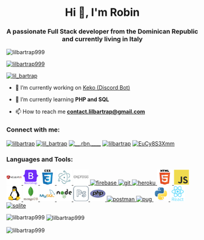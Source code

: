 <h1 align="center">Hi 👋, I'm Robin</h1>
<h3 align="center">A passionate Full Stack developer from the Dominican Republic and currently living in Italy</h3>

<p align="left"> <img src="https://komarev.com/ghpvc/?username=lilbartrap999&label=Profile%20views&color=ff0000&style=flat" alt="lilbartrap999" /> </p>

<p align="left"> <a href="https://github.com/ryo-ma/github-profile-trophy"><img src="https://github-profile-trophy.vercel.app/?username=lilbartrap999" alt="lilbartrap999" /></a> </p>

<p align="left"> <a href="https://twitter.com/lil_bartrap" target="blank"><img src="https://img.shields.io/twitter/follow/lil_bartrap?logo=twitter&style=for-the-badge" alt="lil_bartrap" /></a> </p>

- 🔭 I’m currently working on [Keko (Discord Bot)](https://kekobot.ga/)

- 🌱 I’m currently learning **PHP and SQL**

- 📫 How to reach me **contact.lilbartrap@gmail.com**

<h3 align="left">Connect with me:</h3>
<p align="left">
<a href="https://dev.to/lilbartrap" target="blank"><img align="center" src="https://cdn.jsdelivr.net/npm/simple-icons@3.0.1/icons/dev-dot-to.svg" alt="lilbartrap" height="30" width="40" /></a>
<a href="https://twitter.com/lil_bartrap" target="blank"><img align="center" src="https://cdn.jsdelivr.net/npm/simple-icons@3.0.1/icons/twitter.svg" alt="lil_bartrap" height="30" width="40" /></a>
<a href="https://instagram.com/__.rbn.____" target="blank"><img align="center" src="https://cdn.jsdelivr.net/npm/simple-icons@3.0.1/icons/instagram.svg" alt="__.rbn.____" height="30" width="40" /></a>
<a href="https://www.youtube.com/c/lilbartrap" target="blank"><img align="center" src="https://cdn.jsdelivr.net/npm/simple-icons@3.0.1/icons/youtube.svg" alt="lilbartrap" height="30" width="40" /></a>
<a href="https://discord.gg/EuCy8S3Xmm" target="blank"><img align="center" src="https://cdn.jsdelivr.net/npm/simple-icons@3.0.1/icons/discord.svg" alt="EuCy8S3Xmm" height="30" width="40" /></a>
</p>

<h3 align="left">Languages and Tools:</h3>
<p align="left"> <a href="https://angular.io" target="_blank"> <img src="https://raw.githubusercontent.com/devicons/devicon/master/icons/angularjs/angularjs-original-wordmark.svg" alt="angularjs" width="40" height="40"/> </a> <a href="https://getbootstrap.com" target="_blank"> <img src="https://raw.githubusercontent.com/devicons/devicon/master/icons/bootstrap/bootstrap-plain-wordmark.svg" alt="bootstrap" width="40" height="40"/> </a> <a href="https://www.w3schools.com/css/" target="_blank"> <img src="https://raw.githubusercontent.com/devicons/devicon/master/icons/css3/css3-original-wordmark.svg" alt="css3" width="40" height="40"/> </a> <a href="https://www.electronjs.org" target="_blank"> <img src="https://raw.githubusercontent.com/devicons/devicon/master/icons/electron/electron-original.svg" alt="electron" width="40" height="40"/> </a> <a href="https://expressjs.com" target="_blank"> <img src="https://raw.githubusercontent.com/devicons/devicon/master/icons/express/express-original-wordmark.svg" alt="express" width="40" height="40"/> </a> <a href="https://firebase.google.com/" target="_blank"> <img src="https://www.vectorlogo.zone/logos/firebase/firebase-icon.svg" alt="firebase" width="40" height="40"/> </a> <a href="https://git-scm.com/" target="_blank"> <img src="https://www.vectorlogo.zone/logos/git-scm/git-scm-icon.svg" alt="git" width="40" height="40"/> </a> <a href="https://heroku.com" target="_blank"> <img src="https://www.vectorlogo.zone/logos/heroku/heroku-icon.svg" alt="heroku" width="40" height="40"/> </a> <a href="https://www.w3.org/html/" target="_blank"> <img src="https://raw.githubusercontent.com/devicons/devicon/master/icons/html5/html5-original-wordmark.svg" alt="html5" width="40" height="40"/> </a> <a href="https://developer.mozilla.org/en-US/docs/Web/JavaScript" target="_blank"> <img src="https://raw.githubusercontent.com/devicons/devicon/master/icons/javascript/javascript-original.svg" alt="javascript" width="40" height="40"/> </a> <a href="https://www.linux.org/" target="_blank"> <img src="https://raw.githubusercontent.com/devicons/devicon/master/icons/linux/linux-original.svg" alt="linux" width="40" height="40"/> </a> <a href="https://www.mongodb.com/" target="_blank"> <img src="https://raw.githubusercontent.com/devicons/devicon/master/icons/mongodb/mongodb-original-wordmark.svg" alt="mongodb" width="40" height="40"/> </a> <a href="https://www.mysql.com/" target="_blank"> <img src="https://raw.githubusercontent.com/devicons/devicon/master/icons/mysql/mysql-original-wordmark.svg" alt="mysql" width="40" height="40"/> </a> <a href="https://nodejs.org" target="_blank"> <img src="https://raw.githubusercontent.com/devicons/devicon/master/icons/nodejs/nodejs-original-wordmark.svg" alt="nodejs" width="40" height="40"/> </a> <a href="https://www.photoshop.com/en" target="_blank"> <img src="https://raw.githubusercontent.com/devicons/devicon/master/icons/photoshop/photoshop-line.svg" alt="photoshop" width="40" height="40"/> </a> <a href="https://www.php.net" target="_blank"> <img src="https://raw.githubusercontent.com/devicons/devicon/master/icons/php/php-original.svg" alt="php" width="40" height="40"/> </a> <a href="https://postman.com" target="_blank"> <img src="https://www.vectorlogo.zone/logos/getpostman/getpostman-icon.svg" alt="postman" width="40" height="40"/> </a> <a href="https://pugjs.org" target="_blank"> <img src="https://cdn.worldvectorlogo.com/logos/pug.svg" alt="pug" width="40" height="40"/> </a> <a href="https://www.python.org" target="_blank"> <img src="https://raw.githubusercontent.com/devicons/devicon/master/icons/python/python-original.svg" alt="python" width="40" height="40"/> </a> <a href="https://reactjs.org/" target="_blank"> <img src="https://raw.githubusercontent.com/devicons/devicon/master/icons/react/react-original-wordmark.svg" alt="react" width="40" height="40"/> </a> <a href="https://www.sqlite.org/" target="_blank"> <img src="https://www.vectorlogo.zone/logos/sqlite/sqlite-icon.svg" alt="sqlite" width="40" height="40"/> </a> </p>

<p><img align="left" src="https://github-readme-stats.vercel.app/api/top-langs?username=lilbartrap999&show_icons=true&locale=en&layout=compact" alt="lilbartrap999" /></p>

<p>&nbsp;<img align="center" src="https://github-readme-stats.vercel.app/api?username=lilbartrap999&show_icons=true&theme=dracula&title_color=ff0000&text_color=ffffff&locale=en" alt="lilbartrap999" /></p>

<p><img align="center" src="https://github-readme-streak-stats.herokuapp.com/?user=lilbartrap999&theme=dark" alt="lilbartrap999" /></p>
